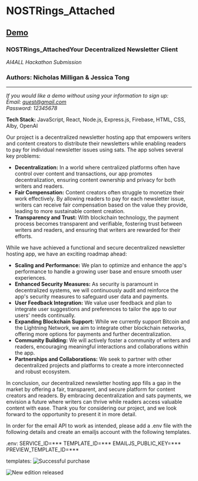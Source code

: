 # NOSTRings_Attached
## [Demo](http://3.144.189.230:3000/)
### NOSTRings_AttachedYour Decentralized Newsletter Client
*AI4ALL Hackathon Submission*

### Authors: Nicholas Milligan & Jessica Tong

---

*If you would like a demo without using your information to sign up:
<br>
Email: guest@gmail.com
<br>
Password: 12345678*

**Tech Stack:** JavaScript, React, Node.js, Express.js, Firebase, HTML, CSS, Alby, OpenAI

Our project is a decentralized newsletter hosting app that empowers writers and content creators to distribute their newsletters while enabling readers to pay for individual newsletter issues using sats. The app solves several key problems:

- **Decentralization:** In a world where centralized platforms often have control over content and transactions, our app promotes decentralization, ensuring content ownership and privacy for both writers and readers.
- **Fair Compensation:** Content creators often struggle to monetize their work effectively. By allowing readers to pay for each newsletter issue, writers can receive fair compensation based on the value they provide, leading to more sustainable content creation.
- **Transparency and Trust:** With blockchain technology, the payment process becomes transparent and verifiable, fostering trust between writers and readers, and ensuring that writers are rewarded for their efforts.

While we have achieved a functional and secure decentralized newsletter hosting app, we have an exciting roadmap ahead:

- **Scaling and Performance:** We plan to optimize and enhance the app's performance to handle a growing user base and ensure smooth user experiences.
- **Enhanced Security Measures:** As security is paramount in decentralized systems, we will continuously audit and reinforce the app's security measures to safeguard user data and payments.
- **User Feedback Integration:** We value user feedback and plan to integrate user suggestions and preferences to tailor the app to our users' needs continually.
- **Expanding Blockchain Support:** While we currently support Bitcoin and the Lightning Network, we aim to integrate other blockchain networks, offering more options for payments and further decentralization.
- **Community Building:** We will actively foster a community of writers and readers, encouraging meaningful interactions and collaborations within the app.
- **Partnerships and Collaborations:** We seek to partner with other decentralized projects and platforms to create a more interconnected and robust ecosystem.

In conclusion, our decentralized newsletter hosting app fills a gap in the market by offering a fair, transparent, and secure platform for content creators and readers. By embracing decentralization and sats payments, we envision a future where writers can thrive while readers access valuable content with ease. Thank you for considering our project, and we look forward to the opportunity to present it in more detail.

In order for the email API to work as intended, please add a .env file with the following details and create an emailjs account with the following templates.

.env:
SERVICE_ID=***
TEMPLATE_ID=***
EMAILJS_PUBLIC_KEY=***
PREVIEW_TEMPLATE_ID=***

templates:
![Successful purchase](https://firebasestorage.googleapis.com/v0/b/nostringsattached-a3050.appspot.com/o/Screenshot%202023-08-01%20at%205.42.03%20PM.png?alt=media&token=89151d1a-f032-4997-9134-ab8ae9c404aa)

![New edition released](https://firebasestorage.googleapis.com/v0/b/nostringsattached-a3050.appspot.com/o/Screenshot%202023-08-01%20at%205.42.13%20PM.png?alt=media&token=6ddbcc71-66d5-40fc-8140-c8f2e2da60e1)
